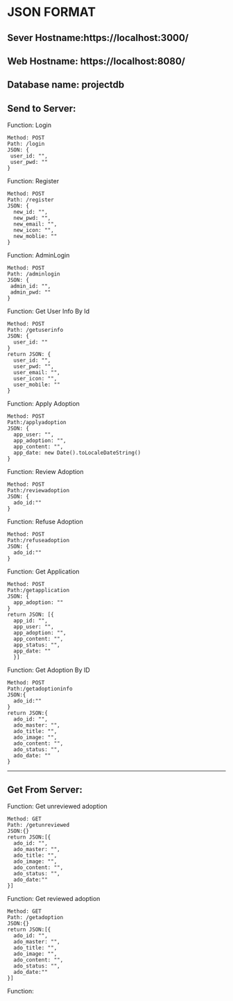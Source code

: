 # JSON FORMAT

## Sever Hostname:https://localhost:3000/
## Web Hostname: https://localhost:8080/
## Database name: projectdb

## Send to Server:

Function: Login
```
Method: POST
Path: /login
JSON: {
 user_id: "",
 user_pwd: ""
}
```

Function: Register
```
Method: POST
Path: /register
JSON: {
  new_id: "",
  new_pwd: "",
  new_email: "",
  new_icon: "",
  new_moblie: ""
}
```
Function: AdminLogin
```
Method: POST
Path: /adminlogin
JSON: {
 admin_id: "",
 admin_pwd: ""
}
```

Function: Get User Info By Id
```
Method: POST
Path: /getuserinfo
JSON: {
  user_id: ""
}
return JSON: {
  user_id: "",
  user_pwd: "",
  user_email: "",
  user_icon: "",
  user_mobile: ""
}
```

Function: Apply Adoption
```
Method: POST
Path:/applyadoption
JSON: {
  app_user: "",
  app_adoption: "",
  app_content: "",
  app_date: new Date().toLocaleDateString()
}
```

Function: Review Adoption
```
Method: POST
Path:/reviewadoption
JSON: {
  ado_id:""
}
```

Function: Refuse Adoption
```
Method: POST
Path:/refuseadoption
JSON: {
  ado_id:""
}
```

Function: Get Application
```
Method: POST
Path:/getapplication
JSON: {
  app_adoption: ""
}
return JSON: [{
  app_id: "",
  app_user: "",
  app_adoption: "",
  app_content: "",
  app_status: "",
  app_date: ""
  }]

```

Function: Get Adoption By ID
```
Method: POST
Path:/getadoptioninfo
JSON:{
  ado_id:""
}
return JSON:{
  ado_id: "",
  ado_master: "",
  ado_title: "",
  ado_image: "",
  ado_content: "",
  ado_status: "",
  ado_date: ""
}
```
---

## Get From Server:

Function: Get unreviewed adoption
```
Method: GET
Path: /getunreviewed
JSON:{}
return JSON:[{
  ado_id: "",
  ado_master: "",
  ado_title: "",
  ado_image: "",
  ado_content: "",
  ado_status: "",
  ado_date:""
}]
```

Function: Get reviewed adoption
```
Method: GET
Path: /getadoption
JSON:{}
return JSON:[{
  ado_id: "",
  ado_master: "",
  ado_title: "",
  ado_image: "",
  ado_content: "",
  ado_status: "",
  ado_date:""
}]
```

Function:
